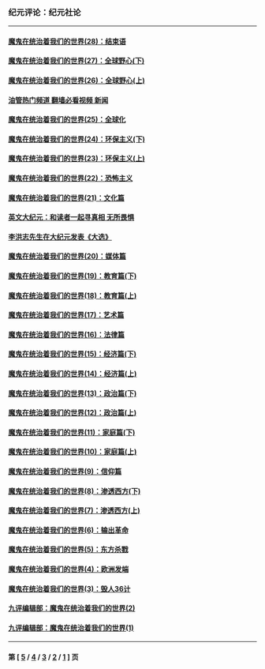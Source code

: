 ### 纪元评论：纪元社论
---
#### [魔鬼在统治着我们的世界(28)：结束语](../../pages/nsc422/n10936246.md?12260330) 
#### [魔鬼在统治着我们的世界(27)：全球野心(下)](../../pages/nsc422/n10928319.md?12260330) 
#### [魔鬼在统治着我们的世界(26)：全球野心(上)](../../pages/nsc422/n10900318.md?12260330) 
#### [油管热门频道 翻墙必看视频 新闻](ok?12260330)
#### [魔鬼在统治着我们的世界(25)：全球化](../../pages/nsc422/n10788205.md?12260330) 
#### [魔鬼在统治着我们的世界(24)：环保主义(下)](../../pages/nsc422/n10695307.md?12260330) 
#### [魔鬼在统治着我们的世界(23)：环保主义(上)](../../pages/nsc422/n10688613.md?12260330) 
#### [魔鬼在统治着我们的世界(22)：恐怖主义](../../pages/nsc422/n10614727.md?12260330) 
#### [魔鬼在统治着我们的世界(21)：文化篇](../../pages/nsc422/n10597706.md?12260330) 
#### [英文大纪元：和读者一起寻真相 无所畏惧](../../pages/nsc422/n12542027.md?12260330) 
#### [李洪志先生在大纪元发表《大选》](../../pages/nsc422/n12534746.md?12260330) 
#### [魔鬼在统治着我们的世界(20)：媒体篇](../../pages/nsc422/n10586579.md?12260330) 
#### [魔鬼在统治着我们的世界(19)：教育篇(下)](../../pages/nsc422/n10564808.md?12260330) 
#### [魔鬼在统治着我们的世界(18)：教育篇(上)](../../pages/nsc422/n10526970.md?12260330) 
#### [魔鬼在统治着我们的世界(17)：艺术篇](../../pages/nsc422/n10499093.md?12260330) 
#### [魔鬼在统治着我们的世界(16)：法律篇](../../pages/nsc422/n10485969.md?12260330) 
#### [魔鬼在统治着我们的世界(15)：经济篇(下)](../../pages/nsc422/n10469975.md?12260330) 
#### [魔鬼在统治着我们的世界(14)：经济篇(上)](../../pages/nsc422/n10457370.md?12260330) 
#### [魔鬼在统治着我们的世界(13)：政治篇(下)](../../pages/nsc422/n10448270.md?12260330) 
#### [魔鬼在统治着我们的世界(12)：政治篇(上)](../../pages/nsc422/n10444576.md?12260330) 
#### [魔鬼在统治着我们的世界(11)：家庭篇(下)](../../pages/nsc422/n10440961.md?12260330) 
#### [魔鬼在统治着我们的世界(10)：家庭篇(上)](../../pages/nsc422/n10435448.md?12260330) 
#### [魔鬼在统治着我们的世界(9)：信仰篇](../../pages/nsc422/n10432159.md?12260330) 
#### [魔鬼在统治着我们的世界(8)：渗透西方(下)](../../pages/nsc422/n10429603.md?12260330) 
#### [魔鬼在统治着我们的世界(7)：渗透西方(上)](../../pages/nsc422/n10426013.md?12260330) 
#### [魔鬼在统治着我们的世界(6)：输出革命](../../pages/nsc422/n10421536.md?12260330) 
#### [魔鬼在统治着我们的世界(5)：东方杀戮](../../pages/nsc422/n10417707.md?12260330) 
#### [魔鬼在统治着我们的世界(4)：欧洲发端](../../pages/nsc422/n10414890.md?12260330) 
#### [魔鬼在统治着我们的世界(3)：毁人36计](../../pages/nsc422/n10411583.md?12260330) 
#### [九评编辑部：魔鬼在统治着我们的世界(2)](../../pages/nsc422/n10410036.md?12260330) 
#### [九评编辑部：魔鬼在统治着我们的世界(1)](../../pages/nsc422/n10406825.md?12260330) 

---
#### 第 [ [5](./5.md?12260330) / [4](./4.md?12260330) / [3](./3.md?12260330) / [2](./2.md?12260330) / [1](./1.md?12260330) ] 页
